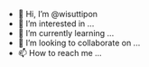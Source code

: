 - 👋 Hi, I’m @wisuttipon
- 👀 I’m interested in ...
- 🌱 I’m currently learning ...
- 💞️ I’m looking to collaborate on ...
- 📫 How to reach me ...

<!---
wisuttipon/wisuttipon is a ✨ special ✨ repository because its `README.md` (this file) appears on your GitHub profile.
You can click the Preview link to take a look at your changes.
--->
